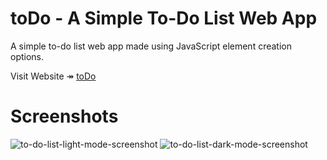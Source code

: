 # toDo - A Simple To-Do List Web App
A simple to-do list web app made using JavaScript element creation options.

Visit Website ↠ [toDo](https://kshitizrohilla.github.io/to-do-list/)

# Screenshots
![to-do-list-light-mode-screenshot](https://kshitizrohilla.github.io/to-do-list/media/to-do-list-light-mode-screenshot)
![to-do-list-dark-mode-screenshot](https://kshitizrohilla.github.io/to-do-list/media/to-do-list-dark-mode-screenshot)